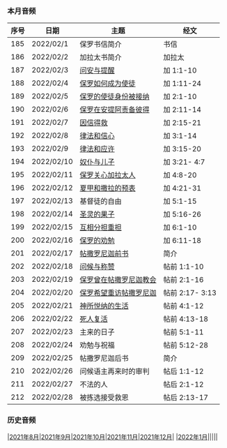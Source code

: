 
### 本月音频

|序号|日期|主题|经文|
|---|----|---|---|
|185|2022/02/1|保罗书信简介|书信|
|186|2022/02/2|加拉太书简介|加拉太|
|187|2022/02/3|[问安与提醒](https://carmelbible.sgp1.digitaloceanspaces.com/202202/Gal187.mp3)|加 1:1-10|
|188|2022/02/4|[保罗如何成为使徒](https://carmelbible.sgp1.digitaloceanspaces.com/202202/Gal188.mp3)|加 1:11-24|
|189|2022/02/5|[保罗的使徒身份被接纳](https://carmelbible.sgp1.digitaloceanspaces.com/202202/Gal189.mp3)|加 2:1-10|
|190|2022/02/6|[保罗在安提阿责备彼得](https://carmelbible.sgp1.digitaloceanspaces.com/202202/Gal190.mp3)|加 2:11-14|
|191|2022/02/7|[因信得救](https://carmelbible.sgp1.digitaloceanspaces.com/202202/Gal191.mp3)|加 2:15-21|
|192|2022/02/8|[律法和信心](https://carmelbible.sgp1.digitaloceanspaces.com/202202/Gal192.mp3)|加 3:1-14|
|193|2022/02/9|[律法和应许](https://carmelbible.sgp1.digitaloceanspaces.com/202202/Gal193.mp3)|加 3:15-20|
|194|2022/02/10|[奴仆与儿子](https://carmelbible.sgp1.digitaloceanspaces.com/202202/Gal194.mp3)|加 3:21- 4:7|
|195|2022/02/11|[保罗关心加拉太人](https://carmelbible.sgp1.digitaloceanspaces.com/202202/Gal195.mp3)|加 4:8-20|
|196|2022/02/12|[夏甲和撒拉的预表](https://carmelbible.sgp1.digitaloceanspaces.com/202202/Gal196.mp3)|加 4:21-31|
|197|2022/02/13|基督徒的自由|加 5:1-15|
|198|2022/02/14|[圣灵的果子](https://carmelbible.sgp1.digitaloceanspaces.com/202202/198.mp3)|加 5:16-26|
|199|2022/02/15|[互相分担重担](https://carmelbible.sgp1.digitaloceanspaces.com/202202/199.mp3)|加 6:1-10|
|200|2022/02/16|[保罗的劝勉](https://carmelbible.sgp1.digitaloceanspaces.com/202202/200.mp3)|加 6:11-18|
|201|2022/02/17|[帖撒罗尼迦前书](https://carmelbible.sgp1.digitaloceanspaces.com/202202/201.mp3)|简介|
|202|2022/02/18|[问候与称赞](https://carmelbible.sgp1.digitaloceanspaces.com/202202/202.mp3)|帖前 1:1-10|
|203|2022/02/19|[保罗曾在帖撒罗尼迦教会](https://carmelbible.sgp1.digitaloceanspaces.com/202202/203.mp3)|帖前 2:1-16|
|204|2022/02/20|[保罗希望重访帖撒罗尼迦](https://carmelbible.sgp1.digitaloceanspaces.com/202202/204.mp3)|帖前 2:17- 3:13|
|205|2022/02/21|[神所悦纳的生活](https://carmelbible.sgp1.digitaloceanspaces.com/202202/205.mp3)|帖前 4:1-12|
|206|2022/02/22|[死人复活](https://carmelbible.sgp1.digitaloceanspaces.com/202202/206.mp3)|帖前 4:13-18|
|207|2022/02/23|主来的日子|帖前 5:1-11|
|208|2022/02/24|劝勉与祝福|帖前 5:12-28|
|209|2022/02/25|帖撒罗尼迦后书|简介|
|210|2022/02/26|问候语主再来时的审判|帖后 1:1-12|
|211|2022/02/27|不法的人|帖后 2:1-12|
|212|2022/02/28|被拣选接受救恩|帖后 2:13-17|

### 历史音频

|[2021年8月](202108)|[2021年9月](202109)|[2021年10月](202110)|[2021年11月](202111)|[2021年12月](202112)|
|[2022年1月](202201)|||||

